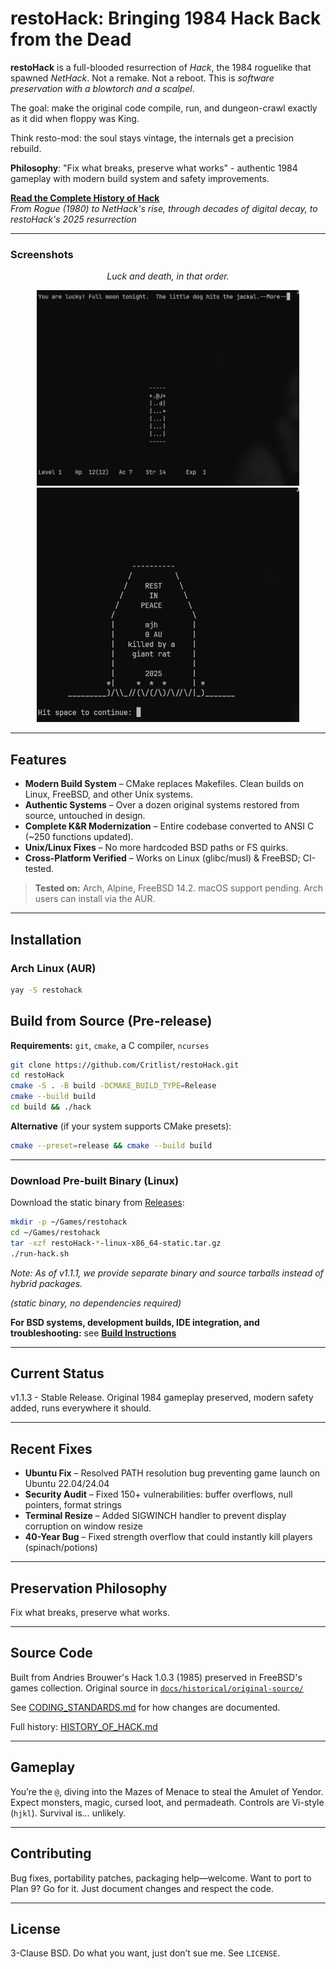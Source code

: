# restoHack: Bringing 1984 Hack Back from the Dead

**restoHack** is a full-blooded resurrection of *Hack*, the 1984 roguelike that spawned *NetHack*.
Not a remake. Not a reboot. This is *software preservation with a blowtorch and a scalpel*.

The goal: make the original code compile, run, and dungeon-crawl exactly as it did when floppy was King.

Think resto-mod: the soul stays vintage, the internals get a precision rebuild.

**Philosophy**: "Fix what breaks, preserve what works" - authentic 1984 gameplay with modern build system and safety improvements.

**[Read the Complete History of Hack](docs/HISTORY_OF_HACK.md)**  
*From Rogue (1980) to NetHack's rise, through decades of digital decay, to restoHack's 2025 resurrection*

---

<h3 align="Left">Screenshots</h3>
<p align="center"><em>Luck and death, in that order.</em></p>

<p align="center">
  <a href="https://github.com/Critlist/restoHack/releases">
    <img src="docs/media/FullMoon.png" alt="Full moon event" width="420"/>
  </a>
  <a href="https://github.com/Critlist/restoHack/releases">
    <img src="docs/media/Tombstone.png" alt="Tombstone" width="420"/>
  </a>
</p>

---

## Features

* **Modern Build System** – CMake replaces Makefiles. Clean builds on Linux, FreeBSD, and other Unix systems.
* **Authentic Systems** – Over a dozen original systems restored from source, untouched in design.
* **Complete K\&R Modernization** – Entire codebase converted to ANSI C (\~250 functions updated).
* **Unix/Linux Fixes** – No more hardcoded BSD paths or FS quirks.
* **Cross-Platform Verified** – Works on Linux (glibc/musl) & FreeBSD; CI-tested.

> **Tested on:** Arch, Alpine, FreeBSD 14.2.
> macOS support pending. Arch users can install via the AUR.

---

## Installation

### Arch Linux (AUR)

```bash
yay -S restohack
```

## Build from Source (Pre-release)

**Requirements:** `git`, `cmake`, a C compiler, `ncurses`

```bash
git clone https://github.com/Critlist/restoHack.git
cd restoHack
cmake -S . -B build -DCMAKE_BUILD_TYPE=Release
cmake --build build
cd build && ./hack
```

**Alternative** (if your system supports CMake presets):

```bash
cmake --preset=release && cmake --build build
```

---

### Download Pre-built Binary (Linux)

Download the static binary from [Releases](https://github.com/Critlist/restoHack/releases):

```bash
mkdir -p ~/Games/restohack
cd ~/Games/restohack
tar -xzf restoHack-*-linux-x86_64-static.tar.gz
./run-hack.sh
```

*Note: As of v1.1.1, we provide separate binary and source tarballs instead of hybrid packages.*

*(static binary, no dependencies required)*

**For BSD systems, development builds, IDE integration, and troubleshooting:** see [**Build Instructions**](docs/BUILD.md)

---

## Current Status

v1.1.3 - Stable Release. Original 1984 gameplay preserved, modern safety added, runs everywhere it should.

---

## Recent Fixes

* **Ubuntu Fix** – Resolved PATH resolution bug preventing game launch on Ubuntu 22.04/24.04
* **Security Audit** – Fixed 150+ vulnerabilities: buffer overflows, null pointers, format strings  
* **Terminal Resize** – Added SIGWINCH handler to prevent display corruption on window resize
* **40-Year Bug** – Fixed strength overflow that could instantly kill players (spinach/potions)

---

## Preservation Philosophy

Fix what breaks, preserve what works.

---

## Source Code

Built from Andries Brouwer's Hack 1.0.3 (1985) preserved in FreeBSD's games collection. Original source in [`docs/historical/original-source/`](docs/historical/original-source/)

See [CODING_STANDARDS.md](docs/CODING_STANDARDS.md) for how changes are documented.

Full history: [HISTORY_OF_HACK.md](docs/HISTORY_OF_HACK.md)

---

## Gameplay

You’re the `@`, diving into the Mazes of Menace to steal the Amulet of Yendor.
Expect monsters, magic, cursed loot, and permadeath. Controls are Vi-style (`hjkl`). Survival is… unlikely.

---

## Contributing

Bug fixes, portability patches, packaging help—welcome.
Want to port to Plan 9? Go for it. Just document changes and respect the code.

---

## License

3-Clause BSD. Do what you want, just don’t sue me. See `LICENSE`.
